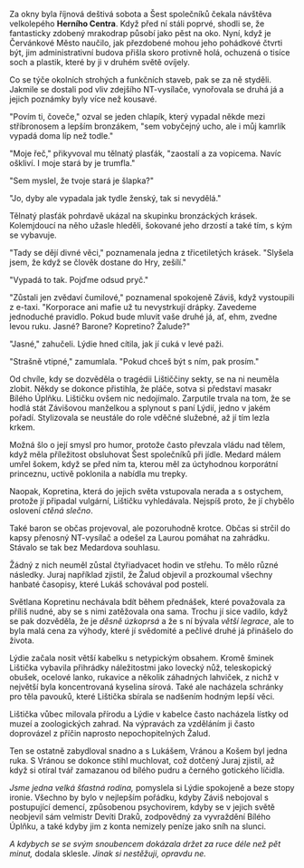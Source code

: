 
Za okny byla říjnová deštivá sobota a Šest společníků čekala návštěva velkolepého **Herního Centra**. Když před ní stáli poprvé, shodli se, že fantasticky zdobený mrakodrap působí jako pěst na oko. Nyní, když je Červánkové Město naučilo, jak přezdobené mohou jeho pohádkové čtvrti být, jim administrativní budova přišla skoro protivně holá, ochuzená o tisíce soch a plastik, které by ji v druhém světě ovíjely.

Co se týče okolních strohých a funkčních staveb, pak se za ně styděli. Jakmile se dostali pod vliv zdejšího NT-vysílače, vynořovala se druhá já a jejich poznámky byly více než kousavé.

"Povím ti, čoveče," ozval se jeden chlapík, který vypadal někde mezi stříbronosem a lepším bronzákem, "sem vobyčejný ucho, ale i můj kamrlík vypadá doma líp než todle."

"Moje řeč," přikyvoval mu tělnatý plasťák, "zaostalí a za vopicema. Navíc oškliví. I moje stará by je trumfla."

"Sem myslel, že tvoje stará je šlapka?"

"Jo, dyby ale vypadala jak tydle ženský, tak si nevydělá."

Tělnatý plasťák pohrdavě ukázal na skupinku bronzáckých krásek. Kolemjdoucí na něho užasle hleděli, šokované jeho drzostí a také tím, s kým se vybavuje.

"Tady se dějí divné věci," poznamenala jedna z třicetiletých krásek. "Slyšela jsem, že když se člověk dostane do Hry, zešílí."

"Vypadá to tak. Pojďme odsud pryč."

"Zůstali jen zvědaví čumilové," poznamenal spokojeně Záviš, když vystoupili z e-taxi. "Korporace ani mafie už tu nevystrkují drápky. Zavedeme jednoduché pravidlo. Pokud bude mluvit vaše druhé já, ať, ehm, zvedne levou ruku. Jasné? Barone? Kopretino? Žalude?"

"Jasné," zahučeli. Lýdie hned cítila, jak jí cuká v levé paži.

"Strašně vtipné," zamumlala. "Pokud chceš být s ním, pak prosím."

Od chvíle, kdy se dozvěděla o tragédii Lištiččiny sekty, se na ni neuměla zlobit. Někdy se dokonce přistihla, že pláče, sotva si představí masakr Bílého Úplňku. Lištičku ovšem nic nedojímalo. Zarputile trvala na tom, že se hodlá stát Závišovou manželkou a splynout s paní Lýdií, jedno v jakém pořadí. Stylizovala se neustále do role vděčné služebné, až jí tím lezla krkem.

Možná šlo o její smysl pro humor, protože často převzala vládu nad tělem, když měla příležitost obsluhovat Šest společníků při jídle. Medard málem umřel šokem, když se před ním ta, kterou měl za úctyhodnou korporátní princeznu, uctivě poklonila a nabídla mu trepky.

Naopak, Kopretina, která do jejich světa vstupovala nerada a s ostychem, protože jí připadal vulgární, Lištičku vyhledávala. Nejspíš proto, že jí chybělo oslovení *ctěná slečno*.

Také baron se občas projevoval, ale pozoruhodně krotce. Občas si strčil do kapsy přenosný NT-vysílač a odešel za Laurou pomáhat na zahrádku. Stávalo se tak bez Medardova souhlasu.

Žádný z nich neuměl zůstal čtyřiadvacet hodin ve střehu. To mělo různé následky. Juraj například zjistil, že Žalud objevil a prozkoumal všechny hanbaté časopisy, které Lukáš schovával pod postelí.

Světlana Kopretinu nechávala bdít během přednášek, které považovala za příliš nudné, aby se s nimi zatěžovala ona sama. Trochu jí sice vadilo, když se pak dozvěděla, že je *děsně úzkoprsá* a že s ní bývala *větší legrace*, ale to byla malá cena za výhody, které jí svědomité a pečlivé druhé já přinášelo do života.

Lýdie začala nosit větší kabelku s netypickým obsahem. Kromě šminek Lištička vybavila přihrádky náležitostmi jako lovecký nůž, teleskopický obušek, ocelové lanko, rukavice a několik záhadných lahviček, z nichž v největší byla koncentrovaná kyselina sírová. Také ale nacházela schránky pro těla pavouků, které Lištička sbírala se nadšením hodným lepší věci.

Lištička vůbec milovala přírodu a Lýdie v kabelce často nacházela lístky od muzeí a zoologických zahrad. Na výpravách za vzděláním ji často doprovázel z příčin naprosto nepochopitelných Žalud. 

Ten se ostatně zabydloval snadno a s Lukášem, Vránou a Košem byl jedna ruka. S Vránou se dokonce stihl muchlovat, což dotčený Juraj zjistil, až když si otíral tvář zamazanou od bílého pudru a černého gotického líčidla.

*Jsme jedna velká šťastná rodina,* pomyslela si Lýdie spokojeně a beze stopy ironie. Všechno by bylo v nejlepším pořádku, kdyby Záviš nebojoval s postupující demencí, způsobenou psychovirem, kdyby se v jejich světě neobjevil sám velmistr Devíti Draků, zodpovědný za vyvraždění Bílého Úplňku, a také kdyby jim z konta nemizely peníze jako sníh na slunci.

*A kdybych se se svým snoubencem dokázala držet za ruce déle než pět minut,* dodala sklesle. *Jinak si nestěžuji, opravdu ne.*

